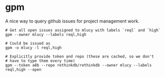 gpm
=

A nice way to query github issues for project management work.

```
# Get all open issues assigned to mlucy with labels `reql` and `high`
gpm --owner mlucy --labels reql,high

# Could be issued as
gpm -o mlucy -l reql,high

# Explicitly provide token and repo (these are cached, so we don't
# have to type them every time)
gpm --token a8b --repo rethinkdb/rethinkdb --owner mlucy --labels reql,high --open
```
